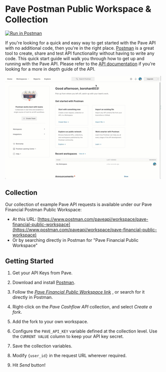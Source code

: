 # Pave Postman Public Workspace & Collection

[![Run in Postman](https://run.pstmn.io/button.svg)](https://www.postman.com/paveapi/workspace/pave-financial-public-workspace)


If you're looking for a quick and easy way to get started with the Pave API with no
additional code, then you're in the right place. [Postman](https://www.postman.com/) is
a great tool to create, share and test API functionality without having to write any
code. This quick start guide will walk you through how to get up and running with the
Pave API. Please refer to the [API documentation](https://developers.pave.dev) if
you're looking for a more in depth guide of the API.

![Pave Postman Public Workspace](./assets/pave_postman_public_workspace.gif)

## Collection

Our collection of example Pave API requests is available under our Pave Financial Postman Public Workspace:
* At this URL: [https://www.postman.com/paveapi/workspace/pave-financial-public-workspace](https://www.postman.com/paveapi/workspace/pave-financial-public-workspace)
* Or by searching directly in Postman for "Pave Financial Public Workspace"


## Getting Started

1. Get your API Keys from Pave.

2. Download and install [Postman](https://www.postman.com/downloads/).

3. Follow the [*Pave Financial Public Workspace* link]((https://www.postman.com/paveapi/workspace/pave-financial-public-workspace))
   , or search for it directly in Postman.

4. Right-click on the *Pave Cashflow API* collection, and select *Create a fork*.

5. Add the fork to your own workspace.

6. Configure the `PAVE_API_KEY` variable defined at the collection level. Use the
   `CURRENT VALUE` column to keep your API key secret.
    
7. Save the collection variables.

8. Modify `{user_id}` in the request URL wherever required.

9. Hit *Send* button!
